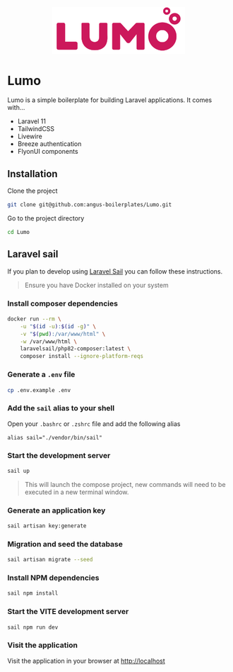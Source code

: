 
<p style="text-align: center;"><img src="public/assets/images/core/logo.svg"  width="300"></p>

# Lumo

Lumo is a simple boilerplate for building Laravel applications. It comes with...

- Laravel 11
- TailwindCSS
- Livewire
- Breeze authentication
- FlyonUI components

## Installation

Clone the project

```bash
git clone git@github.com:angus-boilerplates/Lumo.git
```

Go to the project directory

```bash
cd Lumo
```

## Laravel sail

If you plan to develop using [Laravel Sail](https://laravel.com/docs/11.x/sail) you can follow these instructions.

> Ensure you have Docker installed on your system
### Install composer dependencies

```bash
docker run --rm \
    -u "$(id -u):$(id -g)" \
    -v "$(pwd):/var/www/html" \
    -w /var/www/html \
    laravelsail/php82-composer:latest \
    composer install --ignore-platform-reqs
```

### Generate a `.env` file

```bash
cp .env.example .env
```

### Add the `sail` alias to your shell

Open your `.bashrc` or `.zshrc` file and add the following alias

```
alias sail="./vendor/bin/sail"
```

### Start the development server

```bash
sail up
```

> This will launch the compose project, new commands will need to be executed in a new terminal window.

### Generate an application key

```bash
sail artisan key:generate
```

### Migration and seed the database

```bash
sail artisan migrate --seed
```

### Install NPM dependencies

```bash
sail npm install
```

### Start the VITE development server

```bash
sail npm run dev
```

### Visit the application

Visit the application in your browser at [http://localhost](http://localhost)





